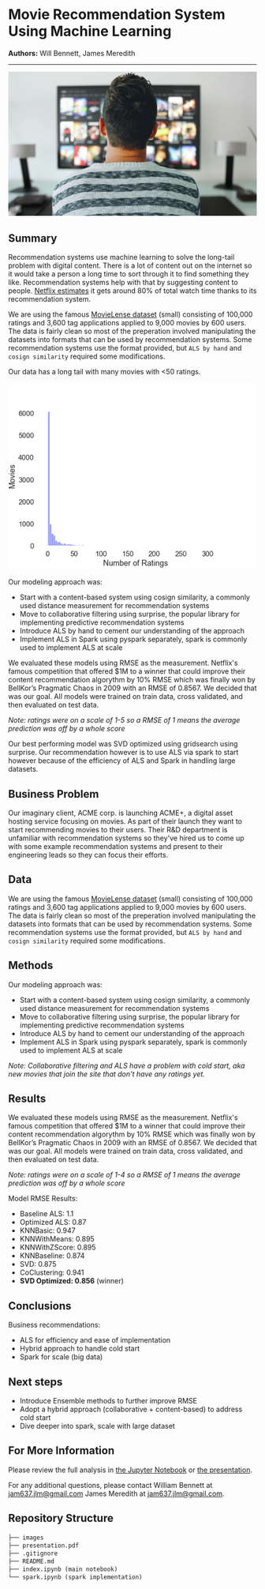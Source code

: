 # Movie Recommendation System Using Machine Learning

**Authors:** Will Bennett, James Meredith
***

![img](images/man-3774381.jpg)

## Summary
Recommendation systems use machine learning to solve the long-tail problem with digital content. There is a lot of content out on the internet so it would take a person a long time to sort through it to find something they like. Recommendation systems help with that by suggesting content to people. [Netflix estimates](https://towardsdatascience.com/deep-dive-into-netflixs-recommender-system-341806ae3b48) it gets around 80% of total watch time thanks to its recommendation system.

We are using the famous [MovieLense dataset](https://grouplens.org/datasets/movielens/latest/) (small) consisting of 100,000 ratings and 3,600 tag applications applied to 9,000 movies by 600 users. The data is fairly clean so most of the preperation involved manipulating the datasets into formats that can be used by recommendation systems. Some recommendation systems use the format provided, but `ALS by hand` and `cosign similarity` required some modifications.

Our data has a long tail with many movies with <50 ratings.

![img](images/long-tail.png)

Our modeling approach was:
- Start with a content-based system using cosign similarity, a commonly used distance measurement for recommendation systems
- Move to collaborative filtering using surprise, the popular library for implementing predictive recommendation systems
- Introduce ALS by hand to cement our understanding of the approach
- Implement ALS in Spark using pyspark separately, spark is commonly used to implement ALS at scale

We evaluated these models using RMSE as the measurement. Netflix's famous competition that offered $1M to a winner that could improve their content recommendation algorythm by 10% RMSE which was finally won by BellKor’s Pragmatic Chaos in 2009 with an RMSE of 0.8567. We decided that was our goal. All models were trained on train data, cross validated, and then evaluated on test data.

*Note: ratings were on a scale of 1-5 so a RMSE of 1 means the average prediction was off by a whole score*

Our best performing model was SVD optimized using gridsearch using surprise. Our recommendation however is to use ALS via spark to start however because of the efficiency of ALS and Spark in handling large datasets. 

## Business Problem
Our imaginary client, ACME corp. is launching ACME+, a digital asset hosting service focusing on movies. As part of their launch they want to start recommending movies to their users. Their R&D department is unfamiliar with recommendation systems so they've hired us to come up with some example recommendation systems and present to their engineering leads so they can focus their efforts.

## Data
We are using the famous [MovieLense dataset](https://grouplens.org/datasets/movielens/latest/) (small) consisting of 100,000 ratings and 3,600 tag applications applied to 9,000 movies by 600 users. The data is fairly clean so most of the preperation involved manipulating the datasets into formats that can be used by recommendation systems. Some recommendation systems use the format provided, but `ALS by hand` and `cosign similarity` required some modifications.

## Methods
Our modeling approach was:
- Start with a content-based system using cosign similarity, a commonly used distance measurement for recommendation systems
- Move to collaborative filtering using surprise, the popular library for implementing predictive recommendation systems
- Introduce ALS by hand to cement our understanding of the approach
- Implement ALS in Spark using pyspark separately, spark is commonly used to implement ALS at scale

*Note: Collaborative filtering and ALS have a problem with cold start, aka new movies that join the site that don't have any ratings yet.*

## Results
We evaluated these models using RMSE as the measurement. Netflix's famous competition that offered $1M to a winner that could improve their content recommendation algorythm by 10% RMSE which was finally won by BellKor’s Pragmatic Chaos in 2009 with an RMSE of 0.8567. We decided that was our goal. All models were trained on train data, cross validated, and then evaluated on test data.

*Note: ratings were on a scale of 1-4 so a RMSE of 1 means the average prediction was off by a whole score*

Model RMSE Results:
- Baseline ALS: 1.1
- Optimized ALS: 0.87
- KNNBasic: 0.947
- KNNWithMeans: 0.895
- KNNWithZScore: 0.895
- KNNBaseline: 0.874
- SVD: 0.875
- CoClustering: 0.941
- **SVD Optimized: 0.856** (winner)
  
## Conclusions
Business recommendations:
- ALS for efficiency and ease of implementation
- Hybrid approach to handle cold start
- Spark for scale (big data)

## Next steps
- Introduce Ensemble methods to further improve RMSE
- Adopt a hybrid approach (collaborative + content-based) to address cold start
- Dive deeper into spark, scale with large dataset

## For More Information

Please review the full analysis in [the Jupyter Notebook](./index.ipynb) or [the presentation](./presentation.pdf).

For any additional questions, please contact William Bennett at <jam637.jlm@gmail.com> James Meredith at <jam637.jlm@gmail.com>.

## Repository Structure

```
├── images
├── presentation.pdf
├── .gitignore
├── README.md
├── index.ipynb (main notebook)
└── spark.ipynb (spark implementation)
```
